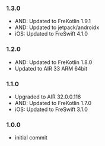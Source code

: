 ### 1.3.0
- AND: Updated to FreKotlin 1.9.1
- AND: Updated to jetpack/androidx
- iOS: Updated to FreSwift 4.1.0

### 1.2.0
- AND: Updated to FreKotlin 1.8.0
- Updated to AIR 33 ARM 64bit

### 1.1.0
- Upgraded to AIR 32.0.0.116
- AND: Updated to FreKotlin 1.7.0
- iOS: Updated to FreSwift 3.1.0

### 1.0.0 
- initial commit
